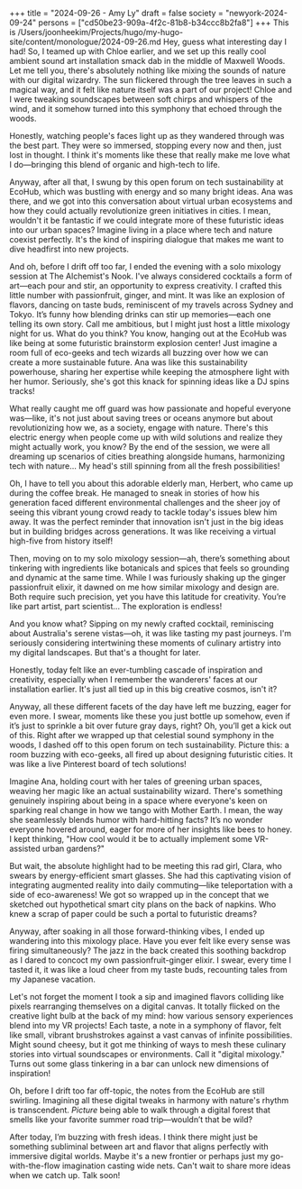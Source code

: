 +++
title = "2024-09-26 - Amy Ly"
draft = false
society = "newyork-2024-09-24"
persons = ["cd50be23-909a-4f2c-81b8-b34ccc8b2fa8"]
+++
This is /Users/joonheekim/Projects/hugo/my-hugo-site/content/monologue/2024-09-26.md
Hey, guess what interesting day I had!
So, I teamed up with Chloe earlier, and we set up this really cool ambient sound art installation smack dab in the middle of Maxwell Woods. Let me tell you, there's absolutely nothing like mixing the sounds of nature with our digital wizardry. The sun flickered through the tree leaves in such a magical way, and it felt like nature itself was a part of our project! Chloe and I were tweaking soundscapes between soft chirps and whispers of the wind, and it somehow turned into this symphony that echoed through the woods.

Honestly, watching people's faces light up as they wandered through was the best part. They were so immersed, stopping every now and then, just lost in thought. I think it's moments like these that really make me love what I do—bringing this blend of organic and high-tech to life. 

Anyway, after all that, I swung by this open forum on tech sustainability at EcoHub, which was bustling with energy and so many bright ideas. Ana was there, and we got into this conversation about virtual urban ecosystems and how they could actually revolutionize green initiatives in cities. I mean, wouldn't it be fantastic if we could integrate more of these futuristic ideas into our urban spaces? Imagine living in a place where tech and nature coexist perfectly. It's the kind of inspiring dialogue that makes me want to dive headfirst into new projects.

And oh, before I drift off too far, I ended the evening with a solo mixology session at The Alchemist's Nook. I've always considered cocktails a form of art—each pour and stir, an opportunity to express creativity. I crafted this little number with passionfruit, ginger, and mint. It was like an explosion of flavors, dancing on taste buds, reminiscent of my travels across Sydney and Tokyo. It’s funny how blending drinks can stir up memories—each one telling its own story. Call me ambitious, but I might just host a little mixology night for us. What do you think?
You know, hanging out at the EcoHub was like being at some futuristic brainstorm explosion center! Just imagine a room full of eco-geeks and tech wizards all buzzing over how we can create a more sustainable future. Ana was like this sustainability powerhouse, sharing her expertise while keeping the atmosphere light with her humor. Seriously, she's got this knack for spinning ideas like a DJ spins tracks!

What really caught me off guard was how passionate and hopeful everyone was—like, it's not just about saving trees or oceans anymore but about revolutionizing how we, as a society, engage with nature. There's this electric energy when people come up with wild solutions and realize they might actually work, you know? By the end of the session, we were all dreaming up scenarios of cities breathing alongside humans, harmonizing tech with nature… My head's still spinning from all the fresh possibilities!

Oh, I have to tell you about this adorable elderly man, Herbert, who came up during the coffee break. He managed to sneak in stories of how his generation faced different environmental challenges and the sheer joy of seeing this vibrant young crowd ready to tackle today's issues blew him away. It was the perfect reminder that innovation isn't just in the big ideas but in building bridges across generations. It was like receiving a virtual high-five from history itself!

Then, moving on to my solo mixology session—ah, there’s something about tinkering with ingredients like botanicals and spices that feels so grounding and dynamic at the same time. While I was furiously shaking up the ginger passionfruit elixir, it dawned on me how similar mixology and design are. Both require such precision, yet you have this latitude for creativity. You’re like part artist, part scientist... The exploration is endless!

And you know what? Sipping on my newly crafted cocktail, reminiscing about Australia's serene vistas—oh, it was like tasting my past journeys. I'm seriously considering intertwining these moments of culinary artistry into my digital landscapes. But that's a thought for later.

Honestly, today felt like an ever-tumbling cascade of inspiration and creativity, especially when I remember the wanderers' faces at our installation earlier. It's just all tied up in this big creative cosmos, isn't it?

Anyway, all these different facets of the day have left me buzzing, eager for even more. I swear, moments like these you just bottle up somehow, even if it’s just to sprinkle a bit over future gray days, right?
Oh, you’ll get a kick out of this. Right after we wrapped up that celestial sound symphony in the woods, I dashed off to this open forum on tech sustainability. Picture this: a room buzzing with eco-geeks, all fired up about designing futuristic cities. It was like a live Pinterest board of tech solutions!

Imagine Ana, holding court with her tales of greening urban spaces, weaving her magic like an actual sustainability wizard. There's something genuinely inspiring about being in a space where everyone's keen on sparking real change in how we tango with Mother Earth. I mean, the way she seamlessly blends humor with hard-hitting facts? It’s no wonder everyone hovered around, eager for more of her insights like bees to honey. I kept thinking, "How cool would it be to actually implement some VR-assisted urban gardens?"

But wait, the absolute highlight had to be meeting this rad girl, Clara, who swears by energy-efficient smart glasses. She had this captivating vision of integrating augmented reality into daily commuting—like teleportation with a side of eco-awareness! We got so wrapped up in the concept that we sketched out hypothetical smart city plans on the back of napkins. Who knew a scrap of paper could be such a portal to futuristic dreams? 

Anyway, after soaking in all those forward-thinking vibes, I ended up wandering into this mixology place. Have you ever felt like every sense was firing simultaneously? The jazz in the back created this soothing backdrop as I dared to concoct my own passionfruit-ginger elixir. I swear, every time I tasted it, it was like a loud cheer from my taste buds, recounting tales from my Japanese vacation.

Let's not forget the moment I took a sip and imagined flavors colliding like pixels rearranging themselves on a digital canvas. It totally flicked on the creative light bulb at the back of my mind: how various sensory experiences blend into my VR projects! Each taste, a note in a symphony of flavor, felt like small, vibrant brushstrokes against a vast canvas of infinite possibilities. Might sound cheesy, but it got me thinking of ways to mesh these culinary stories into virtual soundscapes or environments. Call it "digital mixology." Turns out some glass tinkering in a bar can unlock new dimensions of inspiration!

Oh, before I drift too far off-topic, the notes from the EcoHub are still swirling. Imagining all these digital tweaks in harmony with nature's rhythm is transcendent. *Picture* being able to walk through a digital forest that smells like your favorite summer road trip—wouldn’t that be wild?

After today, I’m buzzing with fresh ideas. I think there might just be something subliminal between art and flavor that aligns perfectly with immersive digital worlds. Maybe it's a new frontier or perhaps just my go-with-the-flow imagination casting wide nets.
Can't wait to share more ideas when we catch up. Talk soon!
